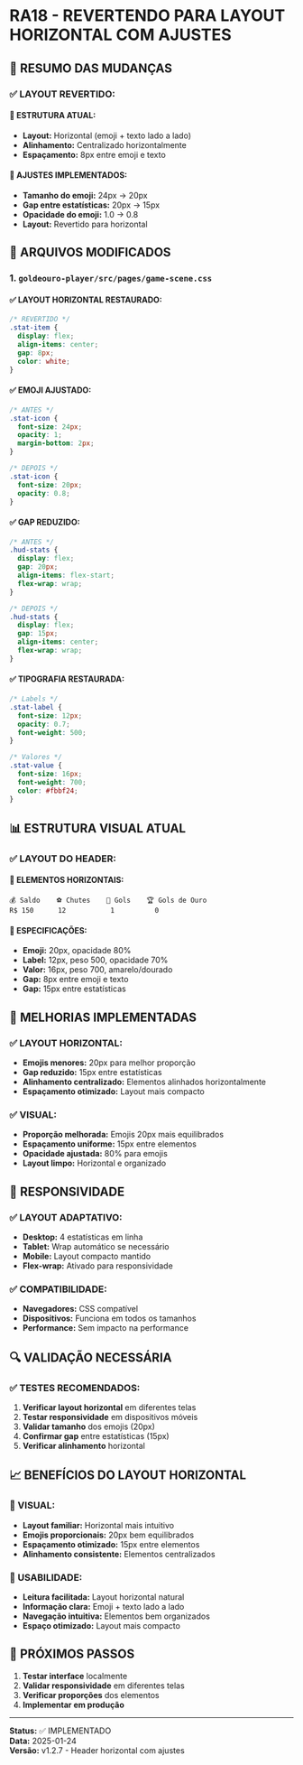 # **RA18 - REVERTENDO PARA LAYOUT HORIZONTAL COM AJUSTES**

## **🎯 RESUMO DAS MUDANÇAS**

### **✅ LAYOUT REVERTIDO:**

#### **🎨 ESTRUTURA ATUAL:**
- **Layout:** Horizontal (emoji + texto lado a lado)
- **Alinhamento:** Centralizado horizontalmente
- **Espaçamento:** 8px entre emoji e texto

#### **🎨 AJUSTES IMPLEMENTADOS:**
- **Tamanho do emoji:** 24px → 20px
- **Gap entre estatísticas:** 20px → 15px
- **Opacidade do emoji:** 1.0 → 0.8
- **Layout:** Revertido para horizontal

## **🔧 ARQUIVOS MODIFICADOS**

### **1. `goldeouro-player/src/pages/game-scene.css`**

#### **✅ LAYOUT HORIZONTAL RESTAURADO:**
```css
/* REVERTIDO */
.stat-item {
  display: flex;
  align-items: center;
  gap: 8px;
  color: white;
}
```

#### **✅ EMOJI AJUSTADO:**
```css
/* ANTES */
.stat-icon {
  font-size: 24px;
  opacity: 1;
  margin-bottom: 2px;
}

/* DEPOIS */
.stat-icon {
  font-size: 20px;
  opacity: 0.8;
}
```

#### **✅ GAP REDUZIDO:**
```css
/* ANTES */
.hud-stats {
  display: flex;
  gap: 20px;
  align-items: flex-start;
  flex-wrap: wrap;
}

/* DEPOIS */
.hud-stats {
  display: flex;
  gap: 15px;
  align-items: center;
  flex-wrap: wrap;
}
```

#### **✅ TIPOGRAFIA RESTAURADA:**
```css
/* Labels */
.stat-label {
  font-size: 12px;
  opacity: 0.7;
  font-weight: 500;
}

/* Valores */
.stat-value {
  font-size: 16px;
  font-weight: 700;
  color: #fbbf24;
}
```

## **📊 ESTRUTURA VISUAL ATUAL**

### **✅ LAYOUT DO HEADER:**

#### **🎨 ELEMENTOS HORIZONTAIS:**
```
💰 Saldo    ⚽ Chutes    🥅 Gols    🏆 Gols de Ouro
R$ 150      12           1          0
```

#### **🎨 ESPECIFICAÇÕES:**
- **Emoji:** 20px, opacidade 80%
- **Label:** 12px, peso 500, opacidade 70%
- **Valor:** 16px, peso 700, amarelo/dourado
- **Gap:** 8px entre emoji e texto
- **Gap:** 15px entre estatísticas

## **🎨 MELHORIAS IMPLEMENTADAS**

### **✅ LAYOUT HORIZONTAL:**
- **Emojis menores:** 20px para melhor proporção
- **Gap reduzido:** 15px entre estatísticas
- **Alinhamento centralizado:** Elementos alinhados horizontalmente
- **Espaçamento otimizado:** Layout mais compacto

### **✅ VISUAL:**
- **Proporção melhorada:** Emojis 20px mais equilibrados
- **Espaçamento uniforme:** 15px entre elementos
- **Opacidade ajustada:** 80% para emojis
- **Layout limpo:** Horizontal e organizado

## **📱 RESPONSIVIDADE**

### **✅ LAYOUT ADAPTATIVO:**
- **Desktop:** 4 estatísticas em linha
- **Tablet:** Wrap automático se necessário
- **Mobile:** Layout compacto mantido
- **Flex-wrap:** Ativado para responsividade

### **✅ COMPATIBILIDADE:**
- **Navegadores:** CSS compatível
- **Dispositivos:** Funciona em todos os tamanhos
- **Performance:** Sem impacto na performance

## **🔍 VALIDAÇÃO NECESSÁRIA**

### **✅ TESTES RECOMENDADOS:**
1. **Verificar layout horizontal** em diferentes telas
2. **Testar responsividade** em dispositivos móveis
3. **Validar tamanho** dos emojis (20px)
4. **Confirmar gap** entre estatísticas (15px)
5. **Verificar alinhamento** horizontal

## **📈 BENEFÍCIOS DO LAYOUT HORIZONTAL**

### **🎯 VISUAL:**
- **Layout familiar:** Horizontal mais intuitivo
- **Emojis proporcionais:** 20px bem equilibrados
- **Espaçamento otimizado:** 15px entre elementos
- **Alinhamento consistente:** Elementos centralizados

### **🎯 USABILIDADE:**
- **Leitura facilitada:** Layout horizontal natural
- **Informação clara:** Emoji + texto lado a lado
- **Navegação intuitiva:** Elementos bem organizados
- **Espaço otimizado:** Layout mais compacto

## **📝 PRÓXIMOS PASSOS**

1. **Testar interface** localmente
2. **Validar responsividade** em diferentes telas
3. **Verificar proporções** dos elementos
4. **Implementar em produção**

---

**Status:** ✅ IMPLEMENTADO  
**Data:** 2025-01-24  
**Versão:** v1.2.7 - Header horizontal com ajustes
